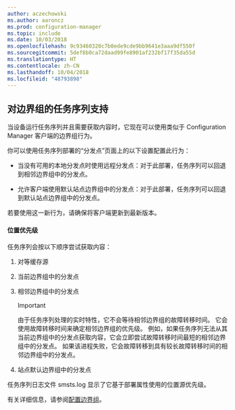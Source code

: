 ```yaml
---
author: aczechowski
ms.author: aaroncz
ms.prod: configuration-manager
ms.topic: include
ms.date: 10/03/2018
ms.openlocfilehash: 9c93460320c7b0ede9cde9bb9641e3aaa9df550f
ms.sourcegitcommit: 5def8b0ca72daad99fe8901af232bf17f35da55d
ms.translationtype: HT
ms.contentlocale: zh-CN
ms.lasthandoff: 10/04/2018
ms.locfileid: "48793898"
---
```

## <a name="bkmk_bgr-osd"></a> 对边界组的任务序列支持
<!--1359025-->

当设备运行任务序列并且需要获取内容时，它现在可以使用类似于 Configuration Manager 客户端的边界组行为。   

你可以使用任务序列部署的“分发点”页面上的以下设置配置此行为： 

- 当没有可用的本地分发点时使用远程分发点：对于此部署，任务序列可以回退到相邻边界组中的分发点。  

- 允许客户端使用默认站点边界组中的分发点：对于此部署，任务序列可以回退到默认站点边界组中的分发点。  

若要使用这一新行为，请确保将客户端更新到最新版本。

#### <a name="location-priority"></a>位置优先级  

任务序列会按以下顺序尝试获取内容：  

1. 对等缓存源  

2. 当前边界组中的分发点  

3. 相邻边界组中的分发点  

    > [!Important]  
    > 由于任务序列处理的实时特性，它不会等待相邻边界组的故障转移时间。 它会使用故障转移时间来确定相邻边界组的优先级。 例如，如果任务序列无法从其当前边界组中的分发点获取内容，它会立即尝试故障转移时间最短的相邻边界组中的分发点。 如果该进程失败，它会故障转移到具有较长故障转移时间的相邻边界组中的分发点。  

4. 站点默认边界组中的分发点  

任务序列日志文件 smsts.log 显示了它基于部署属性使用的位置源优先级。

有关详细信息，请参阅[配置边界组](/sccm/core/servers/deploy/configure/boundary-groups)。


